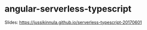 # angular-serverless-typescript

Slides: https://jussikinnula.github.io/serverless-typescript-20170601